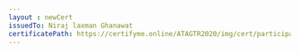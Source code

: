 ```yaml
--- 
layout : newCert 
issuedTo: Niraj laxman Ghanawat 
certificatePath: https://certifyme.online/ATAGTR2020/img/cert/participant/NirajlaxmanGhanawat_964f6.png
--- 
```

